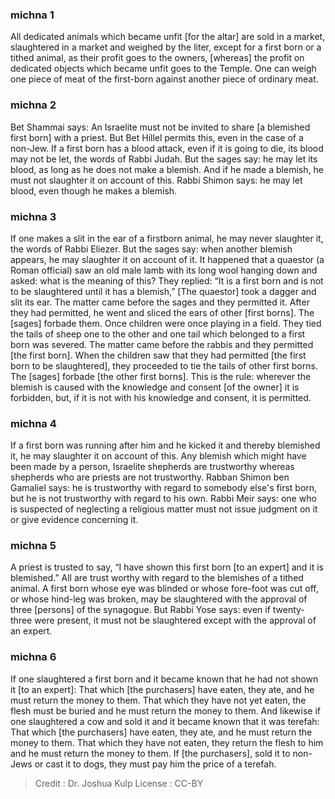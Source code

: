 
### michna 1
All dedicated animals which became unfit [for the altar] are sold in a market, slaughtered in a market and weighed by the liter, except for a first born or a tithed animal, as their profit goes to the owners, [whereas] the profit on dedicated objects which became unfit goes to the Temple. One can weigh one piece of meat of the first-born against another piece of ordinary meat.

### michna 2
Bet Shammai says: An Israelite must not be invited to share [a blemished first born] with a priest. But Bet Hillel permits this, even in the case of a non-Jew. If a first born has a blood attack, even if it is going to die, its blood may not be let, the words of Rabbi Judah. But the sages say: he may let its blood, as long as he does not make a blemish. And if he made a blemish, he must not slaughter it on account of this. Rabbi Shimon says: he may let blood, even though he makes a blemish.

### michna 3
If one makes a slit in the ear of a firstborn animal, he may never slaughter it, the words of Rabbi Eliezer. But the sages say: when another blemish appears, he may slaughter it on account of it. It happened that a quaestor (a Roman official) saw an old male lamb with its long wool hanging down and asked: what is the meaning of this?  They replied: “It is a first born and is not to be slaughtered until it has a blemish,” [The quaestor] took a dagger and slit its ear. The matter came before the sages and they permitted it.  After they had permitted, he went and sliced the ears of other [first borns]. The [sages] forbade them. Once children were once playing in a field. They tied the tails of sheep one to the other and one tail which belonged to a first born was severed. The matter came before the rabbis and they permitted [the first born]. When the children saw that they had permitted [the first born to be slaughtered], they proceeded to tie the tails of other first borns. The [sages] forbade [the other first borns]. This is the rule: wherever the blemish is caused with the knowledge and consent [of the owner] it is forbidden, but, if it is not with his knowledge and consent, it is permitted.

### michna 4
If a first born was running after him and he kicked it and thereby blemished it, he may slaughter it on account of this. Any blemish which might have been made by a person, Israelite shepherds are trustworthy whereas shepherds who are priests are not trustworthy. Rabban Shimon ben Gamaliel says: he is trustworthy with regard to somebody else's first born, but he is not trustworthy with regard to his own. Rabbi Meir says: one who is suspected of neglecting a religious matter must not issue judgment on it or give evidence concerning it.

### michna 5
A priest is trusted to say, “I have shown this first born [to an expert] and it is blemished.” All are trust worthy with regard to the blemishes of a tithed animal. A first born whose eye was blinded or whose fore-foot was cut off, or whose hind-leg was broken, may be slaughtered with the approval of three [persons] of the synagogue. But Rabbi Yose says: even if twenty-three were present, it must not be slaughtered except with the approval of an expert.

### michna 6
If one slaughtered a first born and it became known that he had not shown it [to an expert]: That which [the purchasers] have eaten, they ate, and he must return the money to them. That which they have not yet eaten, the flesh must be buried and he must return the money to them. And likewise if one slaughtered a cow and sold it and it became known that it was terefah: That which [the purchasers] have eaten, they ate, and he must return the money to them. That which they have not eaten, they return the flesh to him and he must return the money to them. If [the purchasers], sold it to non-Jews or cast it to dogs, they must pay him the price of a terefah.

>Credit : Dr. Joshua Kulp
>License : CC-BY